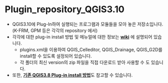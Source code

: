 # Plugin_repository_QGIS3.10
* QGIS3.10에 Plug-In하여 실행되는 프로그램과 모듈들을 모아 놓은 저장소입니다.<br/>
    (K-FRM, GPM 등은 각각의 repository 에서) <br/>      
* 각각에 대한 plug-in install 방법 및 메뉴얼에 대한 정보는 [**wiki**](https://github.com/floodmodel/Plugin_repository_QGIS3.10/wiki) 에 설명되어 있습니다.<br/>
  - plugins.xml을 이용하여 QGIS_Celleditor, QGIS_Drainage, QGIS_G2D를 install할 수 있도록 설정되어 있습니다.   
  - 각 폴더의 최신 version의 zip 파일을 직접 다운로드 받아 사용할 수 도 있습니다.
* 또한, [**기존 QGIS3.8 Plug-in install 방법**](https://github.com/floodmodel/References/blob/main/Plugins_installation_guide_QGIS_38_20201012.pdf)도 참고할 수 있습니다. 
